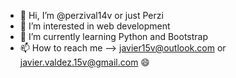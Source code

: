 - 👋 Hi, I’m @perzival14v or just Perzi
- 👀 I’m interested in web development
- 🌱 I’m currently learning Python and Bootstrap
- 📫 How to reach me --> javier15v@outlook.com or javier.valdez.15v@gmail.com 😄

<!---
perzival14v/perzival14v is a ✨ special ✨ repository because its `README.md` (this file) appears on your GitHub profile.
You can click the Preview link to take a look at your changes.
--->
